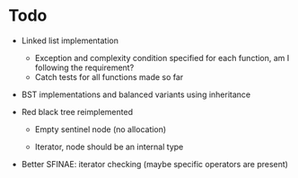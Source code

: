 # Todo

- Linked list implementation
	- Exception and complexity condition specified for each function, am I following the requirement?
	- Catch tests for all functions made so far
- BST implementations and balanced variants using inheritance
- Red black tree reimplemented
	- Empty sentinel node (no allocation)

	- Iterator, node should be an internal type

- Better SFINAE: iterator checking (maybe specific operators are present)